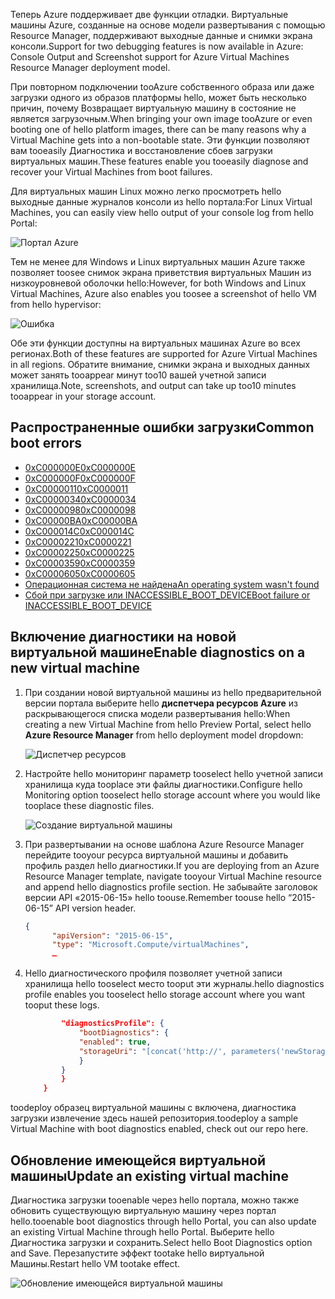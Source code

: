 <span data-ttu-id="18d53-101">Теперь Azure поддерживает две функции отладки. Виртуальные машины Azure, созданные на основе модели развертывания с помощью Resource Manager, поддерживают выходные данные и снимки экрана консоли.</span><span class="sxs-lookup"><span data-stu-id="18d53-101">Support for two debugging features is now available in Azure: Console Output and Screenshot support for Azure Virtual Machines Resource Manager deployment model.</span></span> 

<span data-ttu-id="18d53-102">При повторном подключении tooAzure собственного образа или даже загрузки одного из образов платформы hello, может быть несколько причин, почему Возвращает виртуальную машину в состояние не является загрузочным.</span><span class="sxs-lookup"><span data-stu-id="18d53-102">When bringing your own image tooAzure or even booting one of hello platform images, there can be many reasons why a Virtual Machine gets into a non-bootable state.</span></span> <span data-ttu-id="18d53-103">Эти функции позволяют вам tooeasily Диагностика и восстановление сбоев загрузки виртуальных машин.</span><span class="sxs-lookup"><span data-stu-id="18d53-103">These features enable you tooeasily diagnose and recover your Virtual Machines from boot failures.</span></span>

<span data-ttu-id="18d53-104">Для виртуальных машин Linux можно легко просмотреть hello выходные данные журналов консоли из hello портала:</span><span class="sxs-lookup"><span data-stu-id="18d53-104">For Linux Virtual Machines, you can easily view hello output of your console log from hello Portal:</span></span>

![Портал Azure](./media/virtual-machines-common-boot-diagnostics/screenshot1.png)
 
<span data-ttu-id="18d53-106">Тем не менее для Windows и Linux виртуальных машин Azure также позволяет toosee снимок экрана приветствия виртуальных Машин из низкоуровневой оболочки hello:</span><span class="sxs-lookup"><span data-stu-id="18d53-106">However, for both Windows and Linux Virtual Machines, Azure also enables you toosee a screenshot of hello VM from hello hypervisor:</span></span>

![Ошибка](./media/virtual-machines-common-boot-diagnostics/screenshot2.png)

<span data-ttu-id="18d53-108">Обе эти функции доступны на виртуальных машинах Azure во всех регионах.</span><span class="sxs-lookup"><span data-stu-id="18d53-108">Both of these features are supported for Azure Virtual Machines in all regions.</span></span> <span data-ttu-id="18d53-109">Обратите внимание, снимки экрана и выходных данных может занять tooappear минут too10 вашей учетной записи хранилища.</span><span class="sxs-lookup"><span data-stu-id="18d53-109">Note, screenshots, and output can take up too10 minutes tooappear in your storage account.</span></span>

## <a name="common-boot-errors"></a><span data-ttu-id="18d53-110">Распространенные ошибки загрузки</span><span class="sxs-lookup"><span data-stu-id="18d53-110">Common boot errors</span></span>

- [<span data-ttu-id="18d53-111">0xC000000E</span><span class="sxs-lookup"><span data-stu-id="18d53-111">0xC000000E</span></span>](https://support.microsoft.com/help/4010129)
- [<span data-ttu-id="18d53-112">0xC000000F</span><span class="sxs-lookup"><span data-stu-id="18d53-112">0xC000000F</span></span>](https://support.microsoft.com/help/4010130)
- [<span data-ttu-id="18d53-113">0xC0000011</span><span class="sxs-lookup"><span data-stu-id="18d53-113">0xC0000011</span></span>](https://support.microsoft.com/help/4010134)
- [<span data-ttu-id="18d53-114">0xC0000034</span><span class="sxs-lookup"><span data-stu-id="18d53-114">0xC0000034</span></span>](https://support.microsoft.com/help/4010140)
- [<span data-ttu-id="18d53-115">0xC0000098</span><span class="sxs-lookup"><span data-stu-id="18d53-115">0xC0000098</span></span>](https://support.microsoft.com/help/4010137)
- [<span data-ttu-id="18d53-116">0xC00000BA</span><span class="sxs-lookup"><span data-stu-id="18d53-116">0xC00000BA</span></span>](https://support.microsoft.com/help/4010136)
- [<span data-ttu-id="18d53-117">0xC000014C</span><span class="sxs-lookup"><span data-stu-id="18d53-117">0xC000014C</span></span>](https://support.microsoft.com/help/4010141)
- [<span data-ttu-id="18d53-118">0xC0000221</span><span class="sxs-lookup"><span data-stu-id="18d53-118">0xC0000221</span></span>](https://support.microsoft.com/help/4010132)
- [<span data-ttu-id="18d53-119">0xC0000225</span><span class="sxs-lookup"><span data-stu-id="18d53-119">0xC0000225</span></span>](https://support.microsoft.com/help/4010138)
- [<span data-ttu-id="18d53-120">0xC0000359</span><span class="sxs-lookup"><span data-stu-id="18d53-120">0xC0000359</span></span>](https://support.microsoft.com/help/4010135)
- [<span data-ttu-id="18d53-121">0xC0000605</span><span class="sxs-lookup"><span data-stu-id="18d53-121">0xC0000605</span></span>](https://support.microsoft.com/help/4010131)
- [<span data-ttu-id="18d53-122">Операционная система не найдена</span><span class="sxs-lookup"><span data-stu-id="18d53-122">An operating system wasn't found</span></span>](https://support.microsoft.com/help/4010142)
- [<span data-ttu-id="18d53-123">Сбой при загрузке или INACCESSIBLE_BOOT_DEVICE</span><span class="sxs-lookup"><span data-stu-id="18d53-123">Boot failure or INACCESSIBLE_BOOT_DEVICE</span></span>](https://support.microsoft.com/help/4010143)

## <a name="enable-diagnostics-on-a-new-virtual-machine"></a><span data-ttu-id="18d53-124">Включение диагностики на новой виртуальной машине</span><span class="sxs-lookup"><span data-stu-id="18d53-124">Enable diagnostics on a new virtual machine</span></span>
1. <span data-ttu-id="18d53-125">При создании новой виртуальной машины из hello предварительной версии портала выберите hello **диспетчера ресурсов Azure** из раскрывающегося списка модели развертывания hello:</span><span class="sxs-lookup"><span data-stu-id="18d53-125">When creating a new Virtual Machine from hello Preview Portal, select hello **Azure Resource Manager** from hello deployment model dropdown:</span></span>
 
    ![Диспетчер ресурсов](./media/virtual-machines-common-boot-diagnostics/screenshot3.jpg)

2. <span data-ttu-id="18d53-127">Настройте hello мониторинг параметр tooselect hello учетной записи хранилища куда tooplace эти файлы диагностики.</span><span class="sxs-lookup"><span data-stu-id="18d53-127">Configure hello Monitoring option tooselect hello storage account where you would like tooplace these diagnostic files.</span></span>
 
    ![Создание виртуальной машины](./media/virtual-machines-common-boot-diagnostics/screenshot4.jpg)

3. <span data-ttu-id="18d53-129">При развертывании на основе шаблона Azure Resource Manager перейдите tooyour ресурса виртуальной машины и добавить профиль раздел hello диагностики.</span><span class="sxs-lookup"><span data-stu-id="18d53-129">If you are deploying from an Azure Resource Manager template, navigate tooyour Virtual Machine resource and append hello diagnostics profile section.</span></span> <span data-ttu-id="18d53-130">Не забывайте заголовок версии API «2015-06-15» hello toouse.</span><span class="sxs-lookup"><span data-stu-id="18d53-130">Remember toouse hello “2015-06-15” API version header.</span></span>

    ```json
    {
          "apiVersion": "2015-06-15",
          "type": "Microsoft.Compute/virtualMachines",
          … 
    ```

4. <span data-ttu-id="18d53-131">Hello диагностического профиля позволяет учетной записи хранилища hello tooselect место tooput эти журналы.</span><span class="sxs-lookup"><span data-stu-id="18d53-131">hello diagnostics profile enables you tooselect hello storage account where you want tooput these logs.</span></span>

    ```json
            "diagnosticsProfile": {
                "bootDiagnostics": {
                "enabled": true,
                "storageUri": "[concat('http://', parameters('newStorageAccountName'), '.blob.core.windows.net')]"
                }
            }
            }
        }
    ```

<span data-ttu-id="18d53-132">toodeploy образец виртуальной машины с включена, диагностика загрузки извлечение здесь нашей репозитория.</span><span class="sxs-lookup"><span data-stu-id="18d53-132">toodeploy a sample Virtual Machine with boot diagnostics enabled, check out our repo here.</span></span>

## <a name="update-an-existing-virtual-machine"></a><span data-ttu-id="18d53-133">Обновление имеющейся виртуальной машины</span><span class="sxs-lookup"><span data-stu-id="18d53-133">Update an existing virtual machine</span></span> ##

<span data-ttu-id="18d53-134">Диагностика загрузки tooenable через hello портала, можно также обновить существующую виртуальную машину через портал hello.</span><span class="sxs-lookup"><span data-stu-id="18d53-134">tooenable boot diagnostics through hello Portal, you can also update an existing Virtual Machine through hello Portal.</span></span> <span data-ttu-id="18d53-135">Выберите hello Диагностика загрузки и сохранить.</span><span class="sxs-lookup"><span data-stu-id="18d53-135">Select hello Boot Diagnostics option and Save.</span></span> <span data-ttu-id="18d53-136">Перезапустите эффект tootake hello виртуальной Машины.</span><span class="sxs-lookup"><span data-stu-id="18d53-136">Restart hello VM tootake effect.</span></span>

![Обновление имеющейся виртуальной машины](./media/virtual-machines-common-boot-diagnostics/screenshot5.png)

